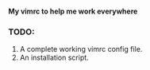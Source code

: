 #### My vimrc to help me work everywhere

### TODO: 
1. A complete working vimrc config file.
2. An installation script.


